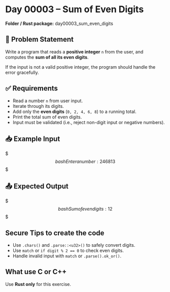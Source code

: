 # Day 00003 – Sum of Even Digits

**Folder / Rust package:** day00003_sum_even_digits

## 🧠 Problem Statement

Write a program that reads a **positive integer** `n` from the user, and computes the **sum of all its even digits**.

If the input is not a valid positive integer, the program should handle the error gracefully.

## ✅ Requirements

- Read a number `n` from user input.
- Iterate through its digits.
- Add only the **even digits** (`0, 2, 4, 6, 8`) to a running total.
- Print the total sum of even digits.
- Input must be validated (i.e., reject non-digit input or negative numbers).

## 📥 Example Input

$$$bash
Enter a number: 246813
$$$

## 📤 Expected Output

$$$bash
Sum of even digits: 12
$$$

## Secure Tips to create the code

- Use `.chars()` and `.parse::<u32>()` to safely convert digits.
- Use `match` or `if digit % 2 == 0` to check even digits.
- Handle invalid input with `match` or `.parse().ok_or()`.

## What use C or C++

Use **Rust only** for this exercise.

